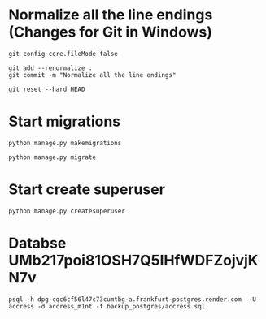 # Normalize all the line endings (Changes for Git in Windows)
```
git config core.fileMode false
```
```
git add --renormalize .
git commit -m "Normalize all the line endings"
```
```
git reset --hard HEAD
```

# Start migrations
```
python manage.py makemigrations
```
```
python manage.py migrate
```


# Start create superuser
```
python manage.py createsuperuser
```

# Databse UMb217poi81OSH7Q5lHfWDFZojvjKN7v
```
psql -h dpg-cqc6cf56l47c73cumtbg-a.frankfurt-postgres.render.com  -U accress -d accress_m1nt -f backup_postgres/accress.sql
```     